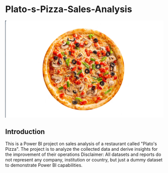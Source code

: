 # Plato-s-Pizza-Sales-Analysis

![](intro-IMAGE.png)

## Introduction
This is a Power BI project on sales analysis of a restaurant called "Plato's Pizza". The project is to analyze the collected data and derive insights for the improvement of their operations
Disclaimer: All datasets and reports do not represent any company, institution or country, but just a dummy dataset to demonstrate Power BI capabilities.

